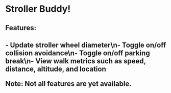 <html>
 <head>
	<h1>Stroller Buddy!</h1>
 </head>
 <body>
   <h2>Features:<h2>
   <p>- Update stroller wheel diameter\n- Toggle on/off collision avoidance\n- Toggle on/off parking break\n- View walk metrics such as speed, distance, altitude, and location</p>
   <p>Note: Not all features are yet available.</p>
 </body>
</html>
